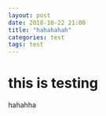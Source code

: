 ```yaml
---
layout: post
date: 2018-10-22 21:00
title: "hahahahah"
categories: test
tags: test
---
```



# this is testing

hahahha
